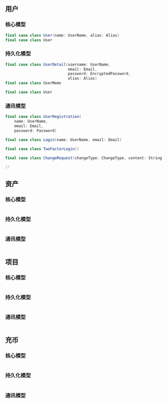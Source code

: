 
##  用户
### 核心模型

```scala
final case class User(name: UserName, alias: Alias)
final case class User
```

### 持久化模型
```scala
final case class UserDetail(username: UserName,
                            email: Email,
                            password: EncryptedPassword,
                            alias: Alias)
final case class UserMemo

final case class User
```

### 通讯模型

```scala
final case class UserRegistration(
    name: UserName, 
    email: Email, 
    password: Password)

final case class Login(name: UserName, email: Email)

final case class TwoFactorLogin()

final case class ChangeRequest(changeType: ChangeType, content: String)

//
```


## 资产
### 核心模型
```scala
```

### 持久化模型
```scala
```

### 通讯模型

```scala

```


## 项目
### 核心模型
```scala
```
### 持久化模型
```scala
```
### 通讯模型
```scala
```

## 充币
### 核心模型
```scala
```

### 持久化模型
```scala
```

### 通讯模型
```scala
```

##